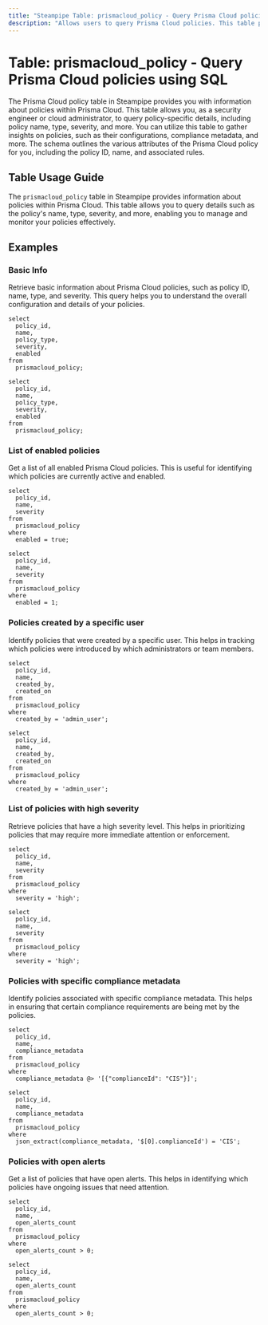 ```yaml
---
title: "Steampipe Table: prismacloud_policy - Query Prisma Cloud policies using SQL"
description: "Allows users to query Prisma Cloud policies. This table provides information about each policy, including its name, type, severity, and more. It can be used to monitor and manage policies within Prisma Cloud."
---
```


# Table: prismacloud_policy - Query Prisma Cloud policies using SQL

The Prisma Cloud policy table in Steampipe provides you with information about policies within Prisma Cloud. This table allows you, as a security engineer or cloud administrator, to query policy-specific details, including policy name, type, severity, and more. You can utilize this table to gather insights on policies, such as their configurations, compliance metadata, and more. The schema outlines the various attributes of the Prisma Cloud policy for you, including the policy ID, name, and associated rules.

## Table Usage Guide

The `prismacloud_policy` table in Steampipe provides information about policies within Prisma Cloud. This table allows you to query details such as the policy's name, type, severity, and more, enabling you to manage and monitor your policies effectively.

## Examples

### Basic Info

Retrieve basic information about Prisma Cloud policies, such as policy ID, name, type, and severity. This query helps you to understand the overall configuration and details of your policies.

```sql+postgres
select
  policy_id,
  name,
  policy_type,
  severity,
  enabled
from
  prismacloud_policy;
```

```sql+sqlite
select
  policy_id,
  name,
  policy_type,
  severity,
  enabled
from
  prismacloud_policy;
```

### List of enabled policies

Get a list of all enabled Prisma Cloud policies. This is useful for identifying which policies are currently active and enabled.

```sql+postgres
select
  policy_id,
  name,
  severity
from
  prismacloud_policy
where
  enabled = true;
```

```sql+sqlite
select
  policy_id,
  name,
  severity
from
  prismacloud_policy
where
  enabled = 1;
```

### Policies created by a specific user

Identify policies that were created by a specific user. This helps in tracking which policies were introduced by which administrators or team members.

```sql+postgres
select
  policy_id,
  name,
  created_by,
  created_on
from
  prismacloud_policy
where
  created_by = 'admin_user';
```

```sql+sqlite
select
  policy_id,
  name,
  created_by,
  created_on
from
  prismacloud_policy
where
  created_by = 'admin_user';
```

### List of policies with high severity

Retrieve policies that have a high severity level. This helps in prioritizing policies that may require more immediate attention or enforcement.

```sql+postgres
select
  policy_id,
  name,
  severity
from
  prismacloud_policy
where
  severity = 'high';
```

```sql+sqlite
select
  policy_id,
  name,
  severity
from
  prismacloud_policy
where
  severity = 'high';
```

### Policies with specific compliance metadata

Identify policies associated with specific compliance metadata. This helps in ensuring that certain compliance requirements are being met by the policies.

```sql+postgres
select
  policy_id,
  name,
  compliance_metadata
from
  prismacloud_policy
where
  compliance_metadata @> '[{"complianceId": "CIS"}]';
```

```sql+sqlite
select
  policy_id,
  name,
  compliance_metadata
from
  prismacloud_policy
where
  json_extract(compliance_metadata, '$[0].complianceId') = 'CIS';
```

### Policies with open alerts

Get a list of policies that have open alerts. This helps in identifying which policies have ongoing issues that need attention.

```sql+postgres
select
  policy_id,
  name,
  open_alerts_count
from
  prismacloud_policy
where
  open_alerts_count > 0;
```

```sql+sqlite
select
  policy_id,
  name,
  open_alerts_count
from
  prismacloud_policy
where
  open_alerts_count > 0;
```
